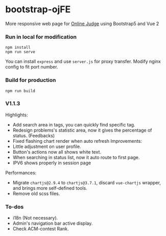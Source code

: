 # bootstrap-ojFE

More responsive web page for [Online Judge](https://github.com/QingdaoU/OnlineJudge) using Bootstrap5 and Vue 2

### Run in local for modification
```
npm install
npm run serve
```
You can install `express` and use `server.js` for proxy transfer.
Modify nginx config to fit port number.

### Build for production
```
npm run build
```

### V1.1.3

Highlights: 
- Add search area in tags, you can quickly find specific tag.
- Redesign problems's statistic area, now it gives the percentage of status. (Feedbacks)
- Fixed flashing chart render when auto refresh
Improvements: 
- Little adjustment on user profile.
- Button's actions now all shows white text.
- When searching in status list, now it auto route to first page.
- IPV6 shows properly in session page

Performances: 
- Migrate `chartjs@2.9.4` to `chartjs@3.7.1`, discard `vue-chartjs` wrapper, and brings more self-defined tools.
- Remove old scss files.

### To-dos
- i18n (Not necessary).
- Admin's navigation bar active display.
- Check ACM-contest Rank.